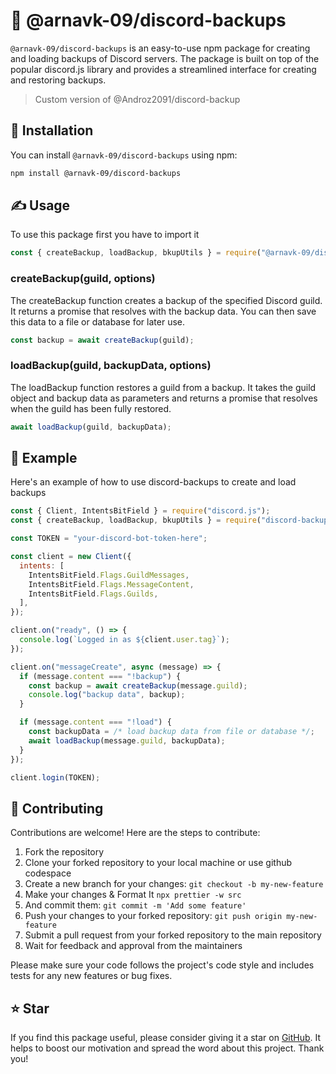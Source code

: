 # 🧩 @arnavk-09/discord-backups
`@arnavk-09/discord-backups` is an easy-to-use npm package for creating and loading backups of Discord servers. The package is built on top of the popular discord.js library and provides a streamlined interface for creating and restoring backups.
> Custom version of @Androz2091/discord-backup

## 📩 Installation
You can install `@arnavk-09/discord-backups` using npm:
```bash
npm install @arnavk-09/discord-backups 
```

## ✍️ Usage
To use this package first you have to import it
```js
const { createBackup, loadBackup, bkupUtils } = require("@arnavk-09/discord-backups");
```

### createBackup(guild, options)
The createBackup function creates a backup of the specified Discord guild. It returns a promise that resolves with the backup data. You can then save this data to a file or database for later use.
```js
const backup = await createBackup(guild);
```

### loadBackup(guild, backupData, options)
The loadBackup function restores a guild from a backup. It takes the guild object and backup data as parameters and returns a promise that resolves when the guild has been fully restored.
```js
await loadBackup(guild, backupData);
```

## 🧪 Example
Here's an example of how to use discord-backups to create and load backups
```js
const { Client, IntentsBitField } = require("discord.js");
const { createBackup, loadBackup, bkupUtils } = require("discord-backups");

const TOKEN = "your-discord-bot-token-here";

const client = new Client({
  intents: [
    IntentsBitField.Flags.GuildMessages,
    IntentsBitField.Flags.MessageContent,
    IntentsBitField.Flags.Guilds,
  ],
});

client.on("ready", () => {
  console.log(`Logged in as ${client.user.tag}`);
});

client.on("messageCreate", async (message) => {
  if (message.content === "!backup") {
    const backup = await createBackup(message.guild);
    console.log("backup data", backup);
  }

  if (message.content === "!load") {
    const backupData = /* load backup data from file or database */;
    await loadBackup(message.guild, backupData);
  }
});

client.login(TOKEN);
```

## 👏 Contributing

Contributions are welcome! Here are the steps to contribute:

1. Fork the repository
2. Clone your forked repository to your local machine or use github codespace 
3. Create a new branch for your changes: `git checkout -b my-new-feature`
4. Make your changes & Format It `npx prettier -w src`
5. And commit them: `git commit -m 'Add some feature'`
6. Push your changes to your forked repository: `git push origin my-new-feature`
7. Submit a pull request from your forked repository to the main repository
8. Wait for feedback and approval from the maintainers

Please make sure your code follows the project's code style and includes tests for any new features or bug fixes.

## ⭐ Star
If you find this package useful, please consider giving it a star on [GitHub](https://github.com/ArnavK-09/@arnavk-09/discord-backups). It helps to boost our motivation and spread the word about this project. Thank you! 
